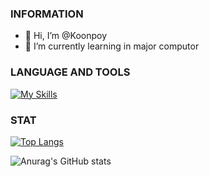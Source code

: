### INFORMATION
- 👋 Hi, I’m @Koonpoy
- 🌱 I’m currently learning in major computor

### LANGUAGE AND TOOLS
[![My Skills](https://skillicons.dev/icons?i=html,css,cs,visualstudio,vscode)](https://skillicons.dev)

### STAT

  [![Top Langs](https://github-readme-stats.vercel.app/api/top-langs/?username=Koonpoy&show_icons=true&theme=radical)](https://github.com/Koonpoy/github-readme-stats)

  ![Anurag's GitHub stats](https://github-readme-stats.vercel.app/api?username=Koonpoy&show_icons=true&theme=radical)

<!---
Koonpoy/Koonpoy is a ✨ special ✨ repository because its `README.md` (this file) appears on your GitHub profile.
You can click the Preview link to take a look at your changes.
--->

